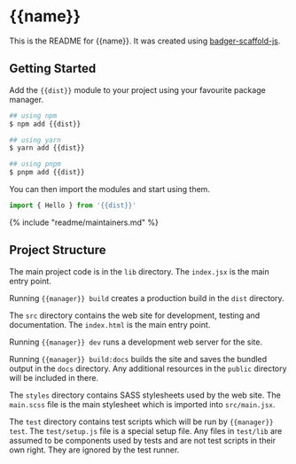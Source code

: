 # {{name}}

This is the README for {{name}}.  It was created using
[badger-scaffold-js](https://github.com/abw/badger-scaffold-js).

## Getting Started

Add the `{{dist}}` module to your project using your favourite
package manager.

```bash
## using npm
$ npm add {{dist}}

## using yarn
$ yarn add {{dist}}

## using pnpm
$ pnpm add {{dist}}
```

You can then import the modules and start using them.

```jsx
import { Hello } from '{{dist}}'
```

{% include "readme/maintainers.md" %}

## Project Structure

The main project code is in the `lib` directory.  The `index.jsx` is the
main entry point.

Running `{{manager}} build` creates a production build in the `dist`
directory.

The `src` directory contains the web site for development, testing and
documentation.  The `index.html` is the main entry point.

Running `{{manager}} dev` runs a development web server for the site.

Running `{{manager}} build:docs` builds the site and saves the bundled
output in the `docs` directory.  Any additional resources in the `public`
directory will be included in there.

The `styles` directory contains SASS stylesheets used by the web site.
The `main.scss` file is the main stylesheet which is imported into
`src/main.jsx`.

The `test` directory contains test scripts which will be run by
`{{manager}} test`.  The `test/setup.js` file is a special setup file.
Any files in `test/lib` are assumed to be components used by tests and
are not test scripts in their own right.  They are ignored by the test
runner.
